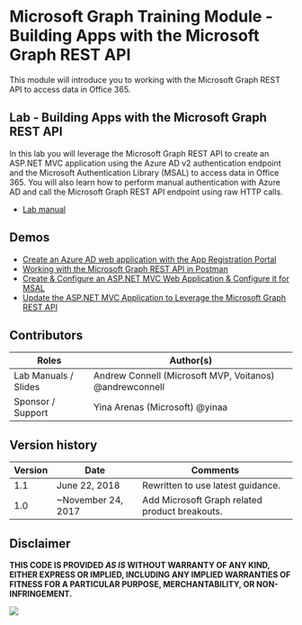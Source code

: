 # Microsoft Graph Training Module - Building Apps with the Microsoft Graph REST API

This module will introduce you to working with the Microsoft Graph REST API to access data in Office 365.

## Lab - Building Apps with the Microsoft Graph REST API

In this lab you will leverage the Microsoft Graph REST API to create an ASP.NET MVC application using the Azure AD v2 authentication endpoint and the Microsoft Authentication Library (MSAL) to access data in Office 365. You will also learn how to perform manual authentication with Azure AD and call the Microsoft Graph REST API endpoint using raw HTTP calls.

* [Lab manual](./Lab.md)

## Demos

* [Create an Azure AD web application with the App Registration Portal](./Demos/01-arp-app)
* [Working with the Microsoft Graph REST API in Postman](./Demos/02-create-app)
* [Create & Configure an ASP.NET MVC Web Application & Configure it for MSAL](./Demos/03-create-aspnet-mvcapp)
* [Update the ASP.NET MVC Application to Leverage the Microsoft Graph REST API](./Demos/04-leverage-msgraphsdk)

## Contributors

|        Roles         |                        Author(s)                        |
| -------------------- | ------------------------------------------------------- |
| Lab Manuals / Slides | Andrew Connell (Microsoft MVP, Voitanos) @andrewconnell |
| Sponsor / Support    | Yina Arenas (Microsoft) @yinaa                          |

## Version history

| Version |        Date        |                    Comments                    |
| ------- | ------------------ | ---------------------------------------------- |
| 1.1     | June 22, 2018      | Rewritten to use latest guidance.              |
| 1.0     | ~November 24, 2017 | Add Microsoft Graph related product breakouts. |

## Disclaimer

**THIS CODE IS PROVIDED *AS IS* WITHOUT WARRANTY OF ANY KIND, EITHER EXPRESS OR IMPLIED, INCLUDING ANY IMPLIED WARRANTIES OF FITNESS FOR A PARTICULAR PURPOSE, MERCHANTABILITY, OR NON-INFRINGEMENT.**

<img src="https://telemetry.sharepointpnp.com/msgraph-training-restapi" />